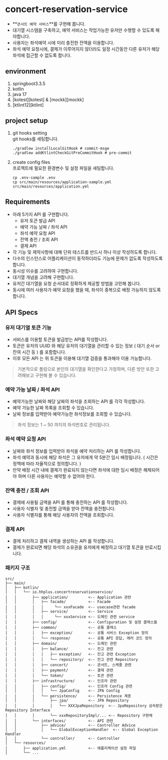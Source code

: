 # concert-reservation-service

- **`콘서트 예약 서비스`**를 구현해 봅니다.
- 대기열 시스템을 구축하고, 예약 서비스는 작업가능한 유저만 수행할 수 있도록 해야합니다.
- 사용자는 좌석예약 시에 미리 충전한 잔액을 이용합니다.
- 좌석 예약 요청시에, 결제가 이루어지지 않더라도 일정 시간동안 다른 유저가 해당 좌석에 접근할 수 없도록 합니다.

## environment

1. springboot3.3.5
2. kotlin
3. java 17
4. [kotest][kotest] & [mockk][mockk]
5. [ktlint12][ktlint]

## project setup

1. git hooks setting  
   git hooks를 세팅합니다.
    ```shell
    ./gradlew installLocalGitHook # commit-msge
    ./gradlew addKtlintCheckGitPreCommitHook # pre-commit
    ```
2. create config files  
   프로젝트에 필요한 환경변수 및 설정 파일을 세팅합니다.
    ```shell
    cp .env-sample .env
    cp src/main/resources/application-sample.yml src/main/resources/application.yml
    ```

## Requirements

- 아래 5가지 API 를 구현합니다.
    - 유저 토큰 발급 API
    - 예약 가능 날짜 / 좌석 API
    - 좌석 예약 요청 API
    - 잔액 충전 / 조회 API
    - 결제 API
- 각 기능 및 제약사항에 대해 단위 테스트를 반드시 하나 이상 작성하도록 합니다.
- 다수의 인스턴스로 어플리케이션이 동작하더라도 기능에 문제가 없도록 작성하도록 합니다.
- 동시성 이슈를 고려하여 구현합니다.
- 대기열 개념을 고려해 구현합니다.
- 유저간 대기열을 요청 순서대로 정확하게 제공할 방법을 고민해 봅니다.
- 동시에 여러 사용자가 예약 요청을 했을 때, 좌석이 중복으로 배정 가능하지 않도록 합니다.

## API Specs

### 유저 대기열 토큰 기능

- 서비스를 이용할 토큰을 발급받는 API를 작성합니다.
- 토큰은 유저의 UUID 와 해당 유저의 대기열을 관리할 수 있는 정보 ( 대기 순서 or 잔여 시간 등 ) 를 포함합니다.
- 이후 모든 API 는 위 토큰을 이용해 대기열 검증을 통과해야 이용 가능합니다.

> 기본적으로 폴링으로 본인의 대기열을 확인한다고 가정하며, 다른 방안 또한 고려해보고 구현해 볼 수 있습니다.

### 예약 가능 날짜 / 좌석 API

- 예약가능한 날짜와 해당 날짜의 좌석을 조회하는 API 를 각각 작성합니다.
- 예약 가능한 날짜 목록을 조회할 수 있습니다.
- 날짜 정보를 입력받아 예약가능한 좌석정보를 조회할 수 있습니다.

> 좌석 정보는 1 ~ 50 까지의 좌석번호로 관리됩니다.

### 좌석 예약 요청 API

- 날짜와 좌석 정보를 입력받아 좌석을 예약 처리하는 API 를 작성합니다.
- 좌석 예약과 동시에 해당 좌석은 그 유저에게 약 5분간 임시 배정됩니다. ( 시간은 정책에 따라 자율적으로 정의합니다. )
- 만약 배정 시간 내에 결제가 완료되지 않는다면 좌석에 대한 임시 배정은 해제되어야 하며 다른 사용자는 예약할 수 없어야 한다.

### 잔액 충전 / 조회 API

- 결제에 사용될 금액을 API 를 통해 충전하는 API 를 작성합니다.
- 사용자 식별자 및 충전할 금액을 받아 잔액을 충전합니다.
- 사용자 식별자를 통해 해당 사용자의 잔액을 조회합니다.

### 결제 API

- 결제 처리하고 결제 내역을 생성하는 API 를 작성합니다.
- 결제가 완료되면 해당 좌석의 소유권을 유저에게 배정하고 대기열 토큰을 만료시킵니다.

### 패키지 구조

```shell
src/
├── main/
│   ├── kotlin/
│   │   └── io.hhplus.concertreservationservice/
│   │       ├── application/         <-- Application 관련
│   │       │   ├── facade/          <-- Facade
│   │       │   │     └── xxxFacade  <-- usecase관련 facade
│   │       │   ├── service/         <-- Service
│   │       │   │     └── xxxService <-- 도메인 관련 service
│   │       ├── config/              <-- Configuration 및 설정 클래스들
│   │       ├── common/              <-- 공통 클래스
│   │       │   ├── exception/       <-- 공통 서비스 Exception 정의
│   │       │   └── response/        <-- 공통 API 응답, 에러 코드 정의
│   │       ├── domain/              <-- 도메인 관련
│   │       │   ├── balance/         <-- 잔고 관련
│   │       │   │   ├── exception/   <-- 잔고 관련 Exception
│   │       │   │   └── repository/  <-- 잔고 관련 Repository
│   │       │   ├── concert/         <-- 콘서트, 스케줄 관련
│   │       │   ├── payment/         <-- 결제 관련
│   │       │   └── token/           <-- 토큰 관련
│   │       ├── infrastructure/      <-- 인프라 관련
│   │       │   ├── config/          <-- 인프라 Config 관련
│   │       │   │   └── JpaConfig    <-- JPA Config
│   │       │   └── persistence/     <-- Persistence 계층
│   │       │       ├── jpa/         <-- JPA Repository
│   │       │       │   └── XXXJpaRepository  <-- JpaRepository 상속받은 Repository Interface
│   │       │       └── xxxRepositoryImpl/... <-- Repository 구현체
│   │       └── interfaces/          <-- API 관련
│   │           ├── advice/          <-- Controller Advice
│   │           │   └── GlobalExceptionHandler  <-- Global Exception Handler
│   │           └── controller/      <-- Controller
│   └── resources/
│       ├── application.yml          <-- 애플리케이션 설정 파일
│       └── ...
```
